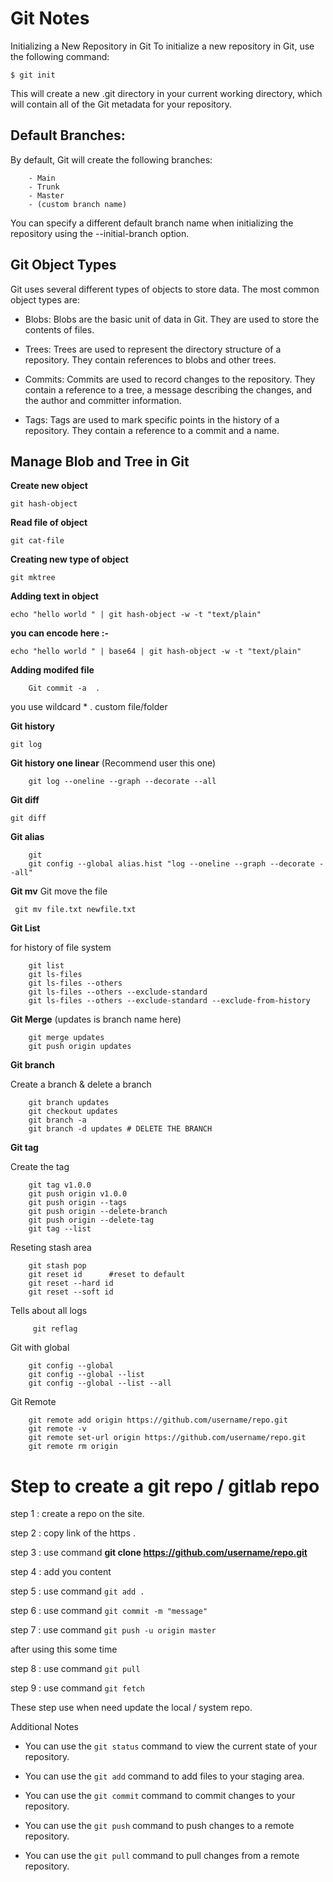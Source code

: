 # Git Notes
Initializing a New Repository in Git
To initialize a new repository in Git, use the following command:

    $ git init

This will create a new .git directory in your current working directory, which will contain all of the Git metadata for your repository.

## Default Branches:

By default, Git will create the following branches:

        - Main
        - Trunk
        - Master
        - (custom branch name)

You can specify a different default branch name when initializing the repository using the --initial-branch option.

## Git Object Types
Git uses several different types of objects to store data. The most common object types are:

- Blobs: Blobs are the basic unit of data in Git. They are used to store the contents of files.

- Trees: Trees are used to represent the directory structure of a repository. They contain references to blobs and other trees.

- Commits: Commits are used to record changes to the repository. They contain a reference to a tree, a message describing the changes, and the author and committer information.

- Tags: Tags are used to mark specific points in the history of a repository. They contain a reference to a commit and a name.


## Manage Blob and Tree in Git

**Create new object**

    git hash-object

**Read file of object**
    
    git cat-file 

**Creating new type of object** 
    
    git mktree

**Adding text in object**

    echo "hello world " | git hash-object -w -t "text/plain"

**you can encode here :-**

    echo "hello world " | base64 | git hash-object -w -t "text/plain"

**Adding modifed file**

        Git commit -a  . 

you use wildcard * . custom file/folder

**Git history**


    git log 

**Git history one linear** (Recommend user this one)

        git log --oneline --graph --decorate --all

**Git diff**

    git diff

**Git alias** 
        
        git     
        git config --global alias.hist "log --oneline --graph --decorate --all"


**Git mv**
Git move the file 
 
     git mv file.txt newfile.txt
        

**Git List**

for history of file system
        
        git list
        git ls-files
        git ls-files --others
        git ls-files --others --exclude-standard
        git ls-files --others --exclude-standard --exclude-from-history





**Git Merge**  (updates is branch name here)
 

        git merge updates
        git push origin updates 



**Git branch**

Create a branch & delete a branch 

        git branch updates
        git checkout updates
        git branch -a 
        git branch -d updates # DELETE THE BRANCH  


**Git tag**

Create the tag 

        git tag v1.0.0
        git push origin v1.0.0
        git push origin --tags
        git push origin --delete-branch
        git push origin --delete-tag
        git tag --list

Reseting stash area

        git stash pop
        git reset id      #reset to default
        git reset --hard id     
        git reset --soft id 

Tells about all logs
 
         git reflag      

Git with global 
        
        git config --global 
        git config --global --list
        git config --global --list --all

Git Remote 
        
        git remote add origin https://github.com/username/repo.git
        git remote -v
        git remote set-url origin https://github.com/username/repo.git 
        git remote rm origin
        
# Step to create a git repo / gitlab repo 

 step 1 :  create a repo on the site.

 step 2 :  copy link of the https .

 step 3 :  use command **git clone https://github.com/username/repo.git**

 step 4 : add you content 

 step 5 :  use command `git add .`

 step 6 :  use command `git commit -m "message"`

 step 7 :  use command `git push -u origin master`

after using this some time

 step 8 : use command `git pull`

 step 9 : use command `git fetch`

These step use when need update the local / system repo.



 














Additional Notes
- You can use the `git status` command to view the current state of your repository.

- You can use the `git add` command to add files to your staging area.
- You can use the `git commit` command to commit changes to your repository.
- You can use the `git push` command to push changes to a remote repository.
- You can use the `git pull` command to pull changes from a remote repository.